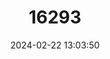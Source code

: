 ---
title: "16293"
category: "Partula rosea"
draft: false
date: 2024-02-22 13:03:50
languages:
  English: ["Rosy tree snail", "Polynesian Tree Snail"]
  Tahitian: ["Areho"]
---
